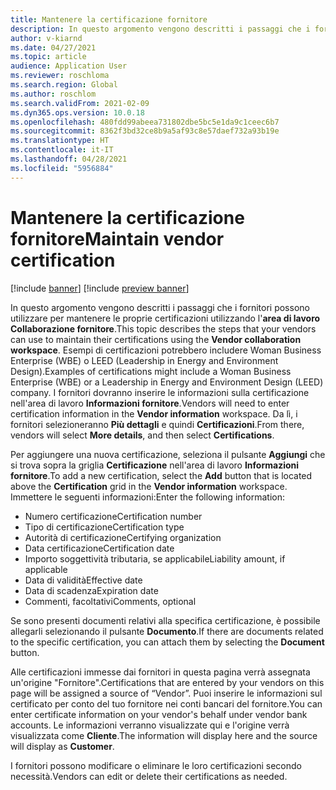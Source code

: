 ```yaml
---
title: Mantenere la certificazione fornitore
description: In questo argomento vengono descritti i passaggi che i fornitori possono utilizzare per mantenere le proprie certificazioni utilizzando l'area di lavoro Collaborazione fornitore.
author: v-kiarnd
ms.date: 04/27/2021
ms.topic: article
audience: Application User
ms.reviewer: roschloma
ms.search.region: Global
ms.author: roschlom
ms.search.validFrom: 2021-02-09
ms.dyn365.ops.version: 10.0.18
ms.openlocfilehash: 480fdd99abeea731802dbe5bc5e1da9c1ceec6b7
ms.sourcegitcommit: 8362f3bd32ce8b9a5af93c8e57daef732a93b19e
ms.translationtype: HT
ms.contentlocale: it-IT
ms.lasthandoff: 04/28/2021
ms.locfileid: "5956884"
---
```

# <a name="maintain-vendor-certification"></a><span data-ttu-id="71a0b-103">Mantenere la certificazione fornitore</span><span class="sxs-lookup"><span data-stu-id="71a0b-103">Maintain vendor certification</span></span>

[!include [banner](../includes/banner.md)]
[!include [preview banner](../includes/preview-banner.md)]

<span data-ttu-id="71a0b-104">In questo argomento vengono descritti i passaggi che i fornitori possono utilizzare per mantenere le proprie certificazioni utilizzando l'**area di lavoro Collaborazione fornitore**.</span><span class="sxs-lookup"><span data-stu-id="71a0b-104">This topic describes the steps that your vendors can use to  maintain their certifications using the **Vendor collaboration workspace**.</span></span> <span data-ttu-id="71a0b-105">Esempi di certificazioni potrebbero includere Woman Business Enterprise (WBE) o LEED (Leadership in Energy and Environment Design).</span><span class="sxs-lookup"><span data-stu-id="71a0b-105">Examples of certifications might include a Woman Business Enterprise (WBE) or a Leadership in Energy and Environment Design (LEED) company.</span></span> <span data-ttu-id="71a0b-106">I fornitori dovranno inserire le informazioni sulla certificazione nell'area di lavoro **Informazioni fornitore**.</span><span class="sxs-lookup"><span data-stu-id="71a0b-106">Vendors will need to enter certification information in the **Vendor information** workspace.</span></span> <span data-ttu-id="71a0b-107">Da lì, i fornitori selezioneranno **Più dettagli** e quindi **Certificazioni**.</span><span class="sxs-lookup"><span data-stu-id="71a0b-107">From there, vendors will select **More details**, and then select **Certifications**.</span></span>

<span data-ttu-id="71a0b-108">Per aggiungere una nuova certificazione, seleziona il pulsante **Aggiungi** che si trova sopra la griglia **Certificazione** nell'area di lavoro **Informazioni fornitore**.</span><span class="sxs-lookup"><span data-stu-id="71a0b-108">To add a new certification, select the **Add** button that is located above the **Certification** grid in the **Vendor information** workspace.</span></span> <span data-ttu-id="71a0b-109">Immettere le seguenti informazioni:</span><span class="sxs-lookup"><span data-stu-id="71a0b-109">Enter the following information:</span></span>
 
- <span data-ttu-id="71a0b-110">Numero certificazione</span><span class="sxs-lookup"><span data-stu-id="71a0b-110">Certification number</span></span>
- <span data-ttu-id="71a0b-111">Tipo di certificazione</span><span class="sxs-lookup"><span data-stu-id="71a0b-111">Certification type</span></span>
- <span data-ttu-id="71a0b-112">Autorità di certificazione</span><span class="sxs-lookup"><span data-stu-id="71a0b-112">Certifying organization</span></span> 
- <span data-ttu-id="71a0b-113">Data certificazione</span><span class="sxs-lookup"><span data-stu-id="71a0b-113">Certification date</span></span>
- <span data-ttu-id="71a0b-114">Importo soggettività tributaria, se applicabile</span><span class="sxs-lookup"><span data-stu-id="71a0b-114">Liability amount, if applicable</span></span>
- <span data-ttu-id="71a0b-115">Data di validità</span><span class="sxs-lookup"><span data-stu-id="71a0b-115">Effective date</span></span>
- <span data-ttu-id="71a0b-116">Data di scadenza</span><span class="sxs-lookup"><span data-stu-id="71a0b-116">Expiration date</span></span>
- <span data-ttu-id="71a0b-117">Commenti, facoltativi</span><span class="sxs-lookup"><span data-stu-id="71a0b-117">Comments, optional</span></span>

<span data-ttu-id="71a0b-118">Se sono presenti documenti relativi alla specifica certificazione, è possibile allegarli selezionando il pulsante **Documento**.</span><span class="sxs-lookup"><span data-stu-id="71a0b-118">If there are documents related to the specific certification, you can attach them by selecting the **Document** button.</span></span>

<span data-ttu-id="71a0b-119">Alle certificazioni immesse dai fornitori in questa pagina verrà assegnata un'origine "Fornitore".</span><span class="sxs-lookup"><span data-stu-id="71a0b-119">Certifications that are entered by your vendors on this page will be assigned a source of “Vendor”.</span></span> <span data-ttu-id="71a0b-120">Puoi inserire le informazioni sul certificato per conto del tuo fornitore nei conti bancari del fornitore.</span><span class="sxs-lookup"><span data-stu-id="71a0b-120">You can enter certificate information on your vendor's behalf under vendor bank accounts.</span></span> <span data-ttu-id="71a0b-121">Le informazioni verranno visualizzate qui e l'origine verrà visualizzata come **Cliente**.</span><span class="sxs-lookup"><span data-stu-id="71a0b-121">The information will display here and the source will display as **Customer**.</span></span>

<span data-ttu-id="71a0b-122">I fornitori possono modificare o eliminare le loro certificazioni secondo necessità.</span><span class="sxs-lookup"><span data-stu-id="71a0b-122">Vendors can edit or delete their certifications as needed.</span></span>
